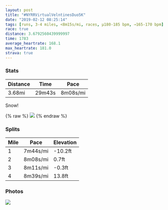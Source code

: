 ```yaml
---
layout: post
title: "#NYRRVirtualVelntinesDuo5K"
date: "2019-02-12 08:25:14"
tags: [runs, 3-4 miles, <8m15s/mi, races, μ180-185 bpm, →165-170 bpm]
race: true
distance: 3.6792560439999997
time: 1783
average_heartrate: 168.1
max_heartrate: 181.0
strava: true
---
```


### Stats

| Distance | Time | Pace |
|----------|------|------|
|3.68mi|29m43s|8m08s/mi|

Snow!

{% raw %}
<img src='https://maps.googleapis.com/maps/api/staticmap?maptype=roadmap&path=enc:cnxwF~nsbMmCxJhG~IMjDdp@~b@bXdHra@uChBtErRxA`LlElyAlE`BgQ`EgDTmExFqF|D`@`C}HjAf@xC_F&key=AIzaSyC1MId7bFpkLXNAaYhBSTb8jLyiSqzbDtM&size=800x800&markers=color:yellow|label:S|40.76274,-73.9968&markers=color:green|label:F|40.71895999999999,-74.00303000000001'>
{% endraw %}

### Splits

| Mile | Pace | Elevation |
|------|------|-----------|
|1|7m44s/mi|-10.2ft|
|2|8m08s/mi|0.7ft|
|3|8m11s/mi|-0.3ft|
|4|8m39s/mi|13.8ft|

### Photos
<img src='https://dgtzuqphqg23d.cloudfront.net/_So8SJI3K1l27QMiCwPos0kPib3zh0pjq5klbYPCEGA-576x768.jpg'>
